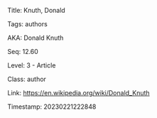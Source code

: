 Title:  Knuth, Donald

Tags:   authors

AKA:    Donald Knuth

Seq:    12.60

Level:  3 - Article

Class:  author

Link:   https://en.wikipedia.org/wiki/Donald_Knuth

Timestamp: 20230221222848
